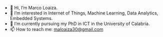 - 👋 Hi, I’m Marco Loaiza.
- 👀 I’m interested in Internet of Things, Machine Learning, Data Analytics, Embedded Systems.
- 🌱 I’m currently pursuing my PhD in ICT in the University of Calabria.
- 📫 How to reach me: maloaiza30@gmail.com 

<!---
marcolo-30/marcolo-30 is a ✨ special ✨ repository because its `README.md` (this file) appears on your GitHub profile.
You can click the Preview link to take a look at your changes.
--->
